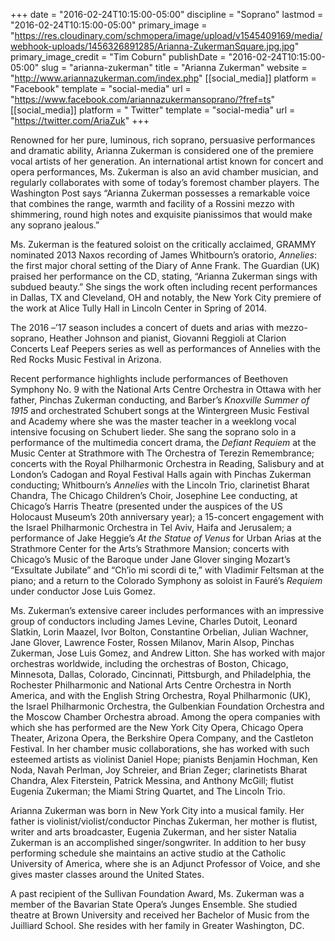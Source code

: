 +++
date = "2016-02-24T10:15:00-05:00"
discipline = "Soprano"
lastmod = "2016-02-24T10:15:00-05:00"
primary_image = "https://res.cloudinary.com/schmopera/image/upload/v1545409169/media/webhook-uploads/1456326891285/Arianna-ZukermanSquare.jpg.jpg"
primary_image_credit = "Tim Coburn"
publishDate = "2016-02-24T10:15:00-05:00"
slug = "arianna-zukerman"
title = "Arianna Zukerman"
website = "http://www.ariannazukerman.com/index.php"
[[social_media]]
platform = "Facebook"
template = "social-media"
url = "https://www.facebook.com/ariannazukermansoprano/?fref=ts"
[[social_media]]
platform = " Twitter"
template = "social-media"
url = "https://twitter.com/AriaZuk"
+++

Renowned for her pure, luminous, rich soprano, persuasive performances and dramatic ability, Arianna Zukerman is considered one of the premiere vocal artists of her generation. An international artist known for concert and opera performances, Ms. Zukerman is also an avid chamber musician, and regularly collaborates with some of today’s foremost chamber players. The Washington Post says “Arianna Zukerman possesses a remarkable voice that combines the range, warmth and facility of a Rossini mezzo with shimmering, round high notes and exquisite pianissimos that would make any soprano jealous.”

Ms. Zukerman is the featured soloist on the critically acclaimed, GRAMMY nominated 2013 Naxos recording of James Whitbourn’s oratorio, *Annelies*: the first major choral setting of the Diary of Anne Frank. The Guardian (UK) praised her performance on the CD¸ stating, “Arianna Zukerman sings with subdued beauty.” She sings the work often including recent performances in Dallas, TX and Cleveland, OH and notably, the New York City premiere of the work at Alice Tully Hall in Lincoln Center in Spring of 2014.

The 2016 –’17 season includes a concert of duets and arias with mezzo-soprano, Heather Johnson and pianist, Giovanni Reggioli at Clarion Concerts Leaf Peepers series as well as performances of Annelies with the Red Rocks Music Festival in Arizona.

Recent performance highlights include performances of Beethoven Symphony No. 9 with the National Arts Centre Orchestra in Ottawa with her father, Pinchas Zukerman conducting, and Barber’s *Knoxville Summer of 1915* and orchestrated Schubert songs at the Wintergreen Music Festival and Academy where she was the master teacher in a weeklong vocal intensive focusing on Schubert lieder. She sang the soprano solo in a performance of the multimedia concert drama, the *Defiant Requiem* at the Music Center at Strathmore with The Orchestra of Terezin Remembrance; concerts with the Royal Philharmonic Orchestra in Reading, Salisbury and at London’s Cadogan and Royal Festival Halls again with Pinchas Zukerman conducting; Whitbourn’s *Annelies* with the Lincoln Trio, clarinetist Bharat Chandra, The Chicago Children’s Choir, Josephine Lee conducting, at Chicago’s Harris Theatre (presented under the auspices of the US Holocaust Museum’s 20th anniversary year); a 15-concert engagement with the Israel Philharmonic Orchestra in Tel Aviv, Haifa and Jerusalem; a performance of Jake Heggie’s *At the Statue of Venus* for Urban Arias at the Strathmore Center for the Arts’s Strathmore Mansion; concerts with Chicago’s Music of the Baroque under Jane Glover singing Mozart’s “Exsultate Jubilate” and “Ch’io mi scordi di te,” with Vladimir Feltsman at the piano; and a return to the Colorado Symphony as soloist in Fauré’s *Requiem* under conductor Jose Luis Gomez.

Ms. Zukerman’s extensive career includes performances with an impressive group of conductors including James Levine, Charles Dutoit, Leonard Slatkin, Lorin Maazel, Ivor Bolton, Constantine Orbelian, Julian Wachner, Jane Glover, Lawrence Foster, Rossen Milanov, Marin Alsop, Pinchas Zukerman, Jose Luis Gomez, and Andrew Litton. She has worked with major orchestras worldwide, including the orchestras of Boston, Chicago, Minnesota, Dallas, Colorado, Cincinnati, Pittsburgh, and Philadelphia, the Rochester Philharmonic and National Arts Centre Orchestra in North America, and with the English String Orchestra, Royal Philharmonic (UK), the Israel Philharmonic Orchestra, the Gulbenkian Foundation Orchestra and the Moscow Chamber Orchestra abroad. Among the opera companies with which she has performed are the New York City Opera, Chicago Opera Theater, Arizona Opera, the Berkshire Opera Company, and the Castleton Festival. In her chamber music collaborations, she has worked with such esteemed artists as violinist Daniel Hope; pianists Benjamin Hochman, Ken Noda, Navah Perlman, Joy Schreier, and Brian Zeger; clarinetists Bharat Chandra, Alex Fiterstein, Patrick Messina, and Anthony McGill; flutist Eugenia Zukerman; the Miami String Quartet, and The Lincoln Trio.

Arianna Zukerman was born in New York City into a musical family. Her father is violinist/violist/conductor Pinchas Zukerman, her mother is flutist, writer and arts broadcaster, Eugenia Zukerman, and her sister Natalia Zukerman is an accomplished singer/songwriter. In addition to her busy performing schedule she maintains an active studio at the Catholic University of America, where she is an Adjunct Professor of Voice, and she gives master classes around the United States.

A past recipient of the Sullivan Foundation Award, Ms. Zukerman was a member of the Bavarian State Opera’s Junges Ensemble. She studied theatre at Brown University and received her Bachelor of Music from the Juilliard School. She resides with her family in Greater Washington, DC.
